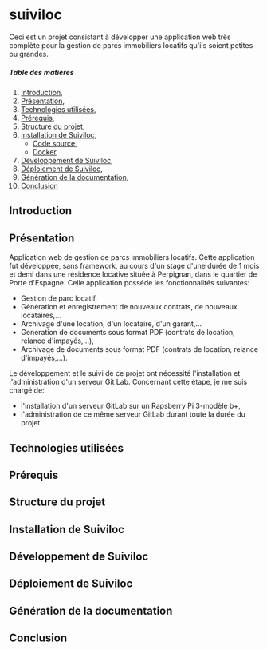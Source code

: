 # suiviloc

Ceci est un projet consistant à développer une application web très complète pour la gestion de parcs immobiliers locatifs qu'ils soient petites ou grandes.

##### Table des matières

1. [Introduction](#introduction),
2. [Présentation](#presentation),
3. [Technologies utilisées](#technologies_utilisees),
4. [Prérequis](#prerequis),
5. [Structure du projet](#structure_du_projet),
6. [Installation de Suiviloc](#installation_de_suiviloc),
	* [Code source](#installation_de_suiviloc_par_code_source),
	* [Docker](#installation_de_suiviloc_par_Docker)
7. [Développement de Suiviloc](#developpement_de_suiviloc),
8. [Déploiement de Suiviloc](#deploiement_de_suiviloc),
9. [Génération de la documentation](#generation_de_la_documentation),
10. [Conclusion](#conclusion)

<a name="introduction"></a>
## Introduction

<a name="presentation"></a>
## Présentation

Application web de gestion de parcs immobiliers locatifs.
Cette application fut développée, sans framework, au cours d'un stage d'une durée de 1 mois et demi dans une résidence locative située à Perpignan, dans le quartier de Porte d'Espagne.
Celle application posséde les fonctionnalités suivantes:

* Gestion de parc locatif,
* Génération et enregistrement de nouveaux contrats, de nouveaux locataires,...
* Archivage d'une location, d'un locataire, d'un garant,...
* Generation de documents sous format PDF (contrats de location, relance d'impayés,...),
* Archivage de documents sous format PDF (contrats de location, relance d'impayés,...).

Le développement et le suivi de ce projet ont nécessité l'installation et l'administration d'un serveur Git Lab.
Concernant cette étape, je me suis chargé de:

* l'installation d'un serveur GitLab sur un Rapsberry Pi 3-modèle b+,
* l'administration de ce même serveur GitLab durant toute la durée du projet.

<a name="technologies_utilisees"></a>
## Technologies utilisées

<a name="prerequis"></a>
## Prérequis

<a name="structure_du_projet"></a>
## Structure du projet

<a name="installation_de_suiviloc"></a>
## Installation de Suiviloc

<a name="developpement_de_suiviloc"></a>
## Développement de Suiviloc

<a name="deploiement_de_suiviloc"></a>
## Déploiement de Suiviloc

<a name="generation_de_la_documentation"></a>
## Génération de la documentation

<a name="conclusion"></a>
## Conclusion
